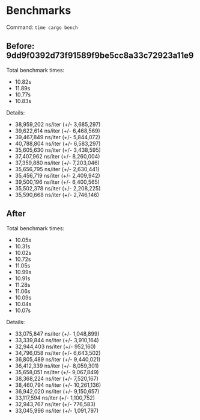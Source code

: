 # Benchmarks

Command: `time cargo bench`

## Before: 9dd9f0392d73f91589f9be5cc8a33c72923a11e9

Total benchmark times:
* 10.82s
* 11.89s
* 10.77s
* 10.83s

Details:

* 38,959,202 ns/iter (+/- 3,685,297)
* 39,622,614 ns/iter (+/- 6,468,569)
* 39,467,849 ns/iter (+/- 5,844,072)
* 40,788,804 ns/iter (+/- 6,583,297)
* 35,605,630 ns/iter (+/- 3,438,595)
* 37,407,962 ns/iter (+/- 8,260,004)
* 37,359,880 ns/iter (+/- 7,203,046)
* 35,656,795 ns/iter (+/- 2,630,441)
* 35,456,719 ns/iter (+/- 2,409,942)
* 39,500,196 ns/iter (+/- 6,400,565)
* 35,502,378 ns/iter (+/- 2,208,225)
* 35,590,668 ns/iter (+/- 2,746,146)

## After

Total benchmark times:

* 10.05s
* 10.31s
* 10.02s
* 10.72s
* 11.05s
* 10.99s
* 10.91s
* 11.28s
* 11.06s
* 10.09s
* 10.04s
* 10.07s

Details:

* 33,075,847 ns/iter (+/- 1,048,899)
* 33,339,844 ns/iter (+/- 3,910,164)
* 32,944,403 ns/iter (+/- 952,160)
* 34,796,058 ns/iter (+/- 6,643,502)
* 36,805,489 ns/iter (+/- 9,440,021)
* 36,412,339 ns/iter (+/- 8,059,301)
* 35,658,051 ns/iter (+/- 9,067,849)
* 38,368,224 ns/iter (+/- 7,520,167)
* 38,460,794 ns/iter (+/- 10,261,136)
* 36,942,020 ns/iter (+/- 9,150,657)
* 33,117,594 ns/iter (+/- 1,100,752)
* 32,943,767 ns/iter (+/- 776,583)
* 33,045,996 ns/iter (+/- 1,091,797)
